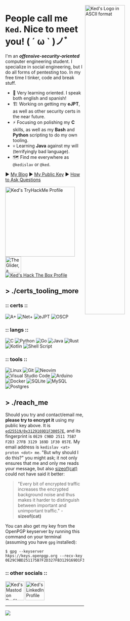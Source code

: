 <a href="#"><img align="right" width="50%" src="https://i.imgur.com/0N4gvc3.png" alt="Ked's Logo in ASCII format"/></a> 
# People call me `Ked`. Nice to meet you! ( ´ ω ` )ノﾞ
I'm an ***offensive-security-oriented*** computer engineering student. I specialize in social engineering, but I do all forms of pentesting too. In my free time I tinker, code and break stuff.
- 🌱 Very learning oriented. I speak both english and spanish!
- 🏗️ Working on getting my **eJPT**, as well as other security certs in the near future.
- ⚡ Focusing on polishing my **C** skills, as well as my **Bash** and **Python** scripting to do my own tooling.
- 💀 Learning **Java** against my will (terrifyingly bad language).
- 🗺️ Find me everywhere as `@kedislav` or `@ked`.

► [My Blog](https://ked.bearblog.dev) ► [My Public Key](https://keys.openpgp.org/vks/v1/by-fingerprint/0E29C9BD251175B7F2D327FB3129169D1F30057E) ► [How to Ask Questions](https://dontasktoask.com)

<a href="https://tryhackme.com/p/Kedislav"><img width="220px" src="https://tryhackme-badges.s3.amazonaws.com/Kedislav.png" alt="Ked's TryHackMe Profile"/></a>
<a href="http://www.catb.org/hacker-emblem/"><img width="50px" src="http://www.catb.org/hacker-emblem/glider.png" alt="The Glider, a known hacker emblem."/></a>
<a href="https://app.hackthebox.com/profile/622580"><img src="http://www.hackthebox.eu/badge/image/622580" alt="Ked's Hack The Box Profile"/></a>

## > ./certs_tooling_more

### :: certs ::
![A+](https://img.shields.io/badge/A%2B-Certified-FFFFFF?style=for-the-badge&logo=comptia&logoColor=FFFFFF&labelColor=C8202F&color=FFFFFF)
![Net+](https://img.shields.io/badge/Net%2B-In%20Progress-FFFFFF?style=for-the-badge&logo=comptia&logoColor=FFFFFF&labelColor=C8202F&color=CCCCCC)
![eJPT](https://img.shields.io/badge/eJPT-In%20Progress-FFFFFF?style=for-the-badge&logo=ine&logoColor=FFFFFF&labelColor=9720AB&color=CCCCCC)
![OSCP](https://img.shields.io/badge/OSCP-Future-FFFFFF?style=for-the-badge&logo=kalilinux&logoColor=FFFFFF&labelColor=557C94&color=7f7f7f)

### :: langs ::
![C](https://img.shields.io/badge/c-%2300599C.svg?style=for-the-badge&logo=c&logoColor=white)
![Python](https://img.shields.io/badge/python-3670A0?style=for-the-badge&logo=python&logoColor=ffdd54)
![Go](https://img.shields.io/badge/go-%2300ADD8.svg?style=for-the-badge&logo=go&logoColor=white)
![Java](https://img.shields.io/badge/java-%23ED8B00.svg?style=for-the-badge&logo=openjdk&logoColor=white)
![Rust](https://img.shields.io/badge/rust-%23000000.svg?style=for-the-badge&logo=rust&logoColor=white)
![Kotlin](https://img.shields.io/badge/kotlin-%237F52FF.svg?style=for-the-badge&logo=kotlin&logoColor=white)
![Shell Script](https://img.shields.io/badge/shell_script-%23121011.svg?style=for-the-badge&logo=gnu-bash&logoColor=white)

### :: tools ::
![Linux](https://img.shields.io/badge/Linux-FCC624?style=for-the-badge&logo=linux&logoColor=black)
![Git](https://img.shields.io/badge/Git-%23F05033.svg?style=for-the-badge&logo=git&logoColor=white&labelColor=%23F05033)
![Neovim](https://img.shields.io/badge/NeoVim-%2357A143.svg?&style=for-the-badge&logo=neovim&logoColor=white)
![Visual Studio Code](https://img.shields.io/badge/Visual%20Studio%20Code-0078d7.svg?style=for-the-badge&logo=visual-studio-code&logoColor=white)
![Arduino](https://img.shields.io/badge/-Arduino-00979D?style=for-the-badge&logo=Arduino&logoColor=white)
![Docker](https://img.shields.io/badge/docker-%230db7ed.svg?style=for-the-badge&logo=docker&logoColor=white)
![SQLite](https://img.shields.io/badge/sqlite-%2307405e.svg?style=for-the-badge&logo=sqlite&logoColor=white)
![MySQL](https://img.shields.io/badge/mysql-%2300f.svg?style=for-the-badge&logo=mysql&logoColor=white)
![Postgres](https://img.shields.io/badge/postgres-%23316192.svg?style=for-the-badge&logo=postgresql&logoColor=white)

## > ./reach_me
Should you try and contact/email me, **please try to encrypt it** using my public key above. It is [`ed25519/0x3129169D1F30057E`](https://keys.openpgp.org/vks/v1/by-fingerprint/0E29C9BD251175B7F2D327FB3129169D1F30057E), and its fingerprint is `0E29 C9BD 2511 75B7 F2D3 27FB 3129 169D 1F30 057E`.  My email address is `kedislav <at> proton <dot> me`. "But why should I do this?" you might ask; it not only ensures that me and only me reads your message, but also [sizeof(cat)](https://sizeof.cat) could not have said it better:
> "Every bit of encrypted traffic increases the encrypted background noise and thus makes it harder to distinguish between important and unimportant traffic." - **sizeof(cat)**

You can also get my key from the OpenPGP keyserver by running this command on your terminal (assuming you have `gpg` installed):
```shell
$ gpg --keyserver hkps://keys.openpgp.org --recv-key 0E29C9BD251175B7F2D327FB3129169D1F30057E
```

### :: other socials ::
<a href="https://freeradical.zone/web/@kedislav"><img width="60px" src="https://cdn4.iconfinder.com/data/icons/logos-and-brands/512/207_Mastodon_logo_logos-256.png" alt="Ked's Mastodon Profile"/></a>
<a href="https://www.linkedin.com/in/kedislav/"><img width="60px" src="https://cdn4.iconfinder.com/data/icons/logos-and-brands/512/201_Linkedin_logo_logos-256.png" alt="Ked's LinkedIn Profile"/></a>

---

<a href="https://visitcount.itsvg.in"><img align="center" src="https://visitcount.itsvg.in/api?id=kedislav&label=Profile%20Views&color=11&icon=5&pretty=true" /></a>
